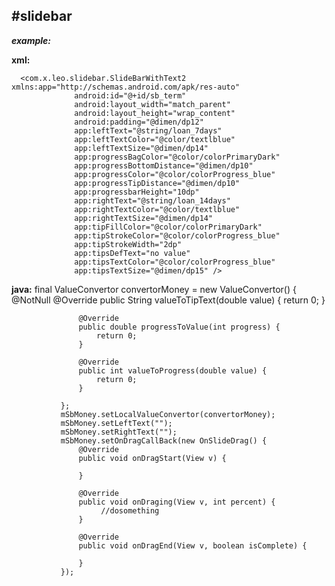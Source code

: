 #slidebar
---

  ***example:***

  **xml:**

      <com.x.leo.slidebar.SlideBarWithText2 xmlns:app="http://schemas.android.com/apk/res-auto"
                  android:id="@+id/sb_term"
                  android:layout_width="match_parent"
                  android:layout_height="wrap_content"
                  android:padding="@dimen/dp12"
                  app:leftText="@string/loan_7days"
                  app:leftTextColor="@color/textlblue"
                  app:leftTextSize="@dimen/dp14"
                  app:progressBagColor="@color/colorPrimaryDark"
                  app:progressBottomDistance="@dimen/dp10"
                  app:progressColor="@color/colorProgress_blue"
                  app:progressTipDistance="@dimen/dp10"
                  app:progressbarHeight="10dp"
                  app:rightText="@string/loan_14days"
                  app:rightTextColor="@color/textlblue"
                  app:rightTextSize="@dimen/dp14"
                  app:tipFillColor="@color/colorPrimaryDark"
                  app:tipStrokeColor="@color/colorProgress_blue"
                  app:tipStrokeWidth="2dp"
                  app:tipsDefText="no value"
                  app:tipsTextColor="@color/colorProgress_blue"
                  app:tipsTextSize="@dimen/dp15" />


  **java:**
      final ValueConvertor convertorMoney = new ValueConvertor() {
                   @NotNull
                   @Override
                   public String valueToTipText(double value) {
                       return 0;
                   }

                   @Override
                   public double progressToValue(int progress) {
                       return 0;
                   }

                   @Override
                   public int valueToProgress(double value) {
                       return 0;
                   }

               };
               mSbMoney.setLocalValueConvertor(convertorMoney);
               mSbMoney.setLeftText("");
               mSbMoney.setRightText("");
               mSbMoney.setOnDragCallBack(new OnSlideDrag() {
                   @Override
                   public void onDragStart(View v) {

                   }

                   @Override
                   public void onDraging(View v, int percent) {
                        //dosomething
                   }

                   @Override
                   public void onDragEnd(View v, boolean isComplete) {

                   }
               });